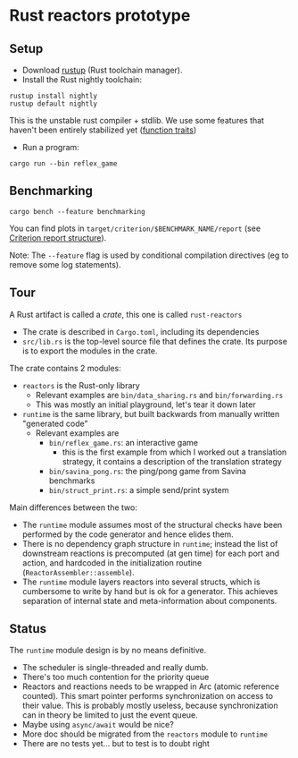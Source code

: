 # Rust reactors prototype

## Setup

* Download [rustup](https://rustup.rs/) (Rust toolchain manager).
* Install the Rust nightly toolchain:
```shell
rustup install nightly
rustup default nightly
```
This is the unstable rust compiler + stdlib. We use some features that haven't been entirely stabilized yet ([function traits](https://doc.rust-lang.org/nightly/unstable-book/library-features/fn-traits.html#fn_traits))

* Run a program:
```shell
cargo run --bin reflex_game
```

## Benchmarking

```shell
cargo bench --feature benchmarking
```
You can find plots in `target/criterion/$BENCHMARK_NAME/report` (see [Criterion report structure](https://bheisler.github.io/criterion.rs/book/user_guide/plots_and_graphs.html)).

Note: The `--feature` flag is used by conditional compilation directives (eg to remove some log statements).


## Tour

A Rust artifact is called a *crate*, this one is called `rust-reactors`
* The crate is described in `Cargo.toml`, including its dependencies
* `src/lib.rs` is the top-level source file that defines the crate. Its purpose is to export the modules in the crate.

The crate contains 2 modules:
* `reactors` is the Rust-only library
  * Relevant examples are `bin/data_sharing.rs` and `bin/forwarding.rs`
  * This was mostly an initial playground, let's tear it down later
* `runtime` is the same library, but built backwards from manually written "generated code"
  * Relevant examples are 
    * `bin/reflex_game.rs`: an interactive game
      * this is the first example from which I worked out a translation strategy, it contains a description of the translation strategy
    * `bin/savina_pong.rs`: the ping/pong game from Savina benchmarks
    * `bin/struct_print.rs`: a simple send/print system

Main differences between the two:
* The `runtime` module assumes most of the structural checks have been performed by the code generator and hence elides them. 
* There is no dependency graph structure in `runtime`; instead the list of downstream reactions is precomputed (at gen time) for each port and action, and hardcoded in the initialization routine (`ReactorAssembler::assemble`).
* The `runtime` module layers reactors into several structs, which is cumbersome to write by hand but is ok for a generator. This achieves separation of internal state and meta-information about components.


## Status

The `runtime` module design is by no means definitive.

* The scheduler is single-threaded and really dumb.
* There's too much contention for the priority queue
* Reactors and reactions needs to be wrapped in Arc (atomic reference counted).
  This smart pointer performs synchronization on access to their value. This is probably mostly useless, because synchronization can in theory be limited to just the event queue.
* Maybe using `async/await` would be nice?
* More doc should be migrated from the `reactors` module to `runtime`
* There are no tests yet... but to test is to doubt right
